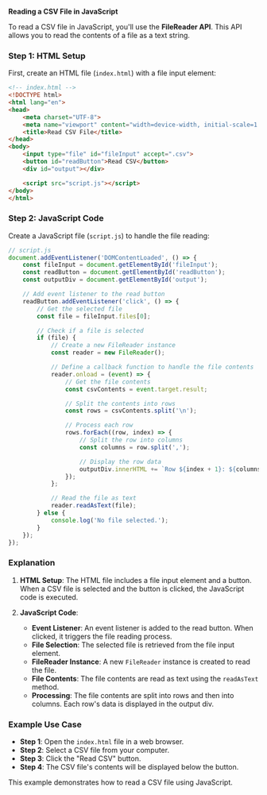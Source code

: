 **Reading a CSV File in JavaScript**

To read a CSV file in JavaScript, you'll use the **FileReader API**. This API allows you to read the contents of a file as a text string.

### Step 1: **HTML Setup**

First, create an HTML file (`index.html`) with a file input element:

```html
<!-- index.html -->
<!DOCTYPE html>
<html lang="en">
<head>
    <meta charset="UTF-8">
    <meta name="viewport" content="width=device-width, initial-scale=1.0">
    <title>Read CSV File</title>
</head>
<body>
    <input type="file" id="fileInput" accept=".csv">
    <button id="readButton">Read CSV</button>
    <div id="output"></div>

    <script src="script.js"></script>
</body>
</html>
```

### Step 2: **JavaScript Code**

Create a JavaScript file (`script.js`) to handle the file reading:

```javascript
// script.js
document.addEventListener('DOMContentLoaded', () => {
    const fileInput = document.getElementById('fileInput');
    const readButton = document.getElementById('readButton');
    const outputDiv = document.getElementById('output');

    // Add event listener to the read button
    readButton.addEventListener('click', () => {
        // Get the selected file
        const file = fileInput.files[0];

        // Check if a file is selected
        if (file) {
            // Create a new FileReader instance
            const reader = new FileReader();

            // Define a callback function to handle the file contents
            reader.onload = (event) => {
                // Get the file contents
                const csvContents = event.target.result;

                // Split the contents into rows
                const rows = csvContents.split('\n');

                // Process each row
                rows.forEach((row, index) => {
                    // Split the row into columns
                    const columns = row.split(',');

                    // Display the row data
                    outputDiv.innerHTML += `Row ${index + 1}: ${columns.join(', ')}.<br>`;
                });
            };

            // Read the file as text
            reader.readAsText(file);
        } else {
            console.log('No file selected.');
        }
    });
});
```

### Explanation

1. **HTML Setup**: The HTML file includes a file input element and a button. When a CSV file is selected and the button is clicked, the JavaScript code is executed.

2. **JavaScript Code**:
   - **Event Listener**: An event listener is added to the read button. When clicked, it triggers the file reading process.
   - **File Selection**: The selected file is retrieved from the file input element.
   - **FileReader Instance**: A new `FileReader` instance is created to read the file.
   - **File Contents**: The file contents are read as text using the `readAsText` method.
   - **Processing**: The file contents are split into rows and then into columns. Each row's data is displayed in the output div.

### Example Use Case

- **Step 1**: Open the `index.html` file in a web browser.
- **Step 2**: Select a CSV file from your computer.
- **Step 3**: Click the "Read CSV" button.
- **Step 4**: The CSV file's contents will be displayed below the button.

This example demonstrates how to read a CSV file using JavaScript.